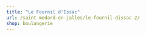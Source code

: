 ```yaml
---
title: "Le Fournil d'Issac"
url: /saint-medard-en-jalles/le-fournil-dissac-2/
shop: boulangerie
---
```


